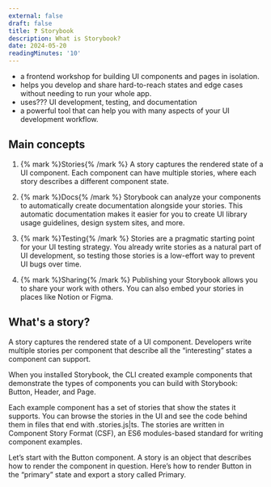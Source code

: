 ```yaml
---
external: false
draft: false
title: ❓ Storybook
description: What is Storybook?
date: 2024-05-20
readingMinutes: '10'
---
```


- a frontend workshop for building UI components and pages in isolation.
- helps you develop and share hard-to-reach states and edge cases without needing to run your whole app. 
- uses??? UI development, testing, and documentation
- a powerful tool that can help you with many aspects of your UI development workflow. 

## Main concepts


1. {% mark %}Stories{% /mark %} 
A story captures the rendered state of a UI component. Each component can have multiple stories, where each story describes a different component state.

2. {% mark %}Docs{% /mark %}
Storybook can analyze your components to automatically create documentation alongside your stories. This automatic documentation makes it easier for you to create UI library usage guidelines, design system sites, and more.

3. {% mark %}Testing{% /mark %}
Stories are a pragmatic starting point for your UI testing strategy. You already write stories as a natural part of UI development, so testing those stories is a low-effort way to prevent UI bugs over time.


4. {% mark %}Sharing{% /mark %}
Publishing your Storybook allows you to share your work with others. You can also embed your stories in places like Notion or Figma.

## What's a story?


A story captures the rendered state of a UI component. Developers write multiple stories per component that describe all the “interesting” states a component can support.

When you installed Storybook, the CLI created example components that demonstrate the types of components you can build with Storybook: Button, Header, and Page.

Each example component has a set of stories that show the states it supports. You can browse the stories in the UI and see the code behind them in files that end with .stories.js|ts. The stories are written in Component Story Format (CSF), an ES6 modules-based standard for writing component examples.

Let’s start with the Button component. A story is an object that describes how to render the component in question. Here’s how to render Button in the “primary” state and export a story called Primary.